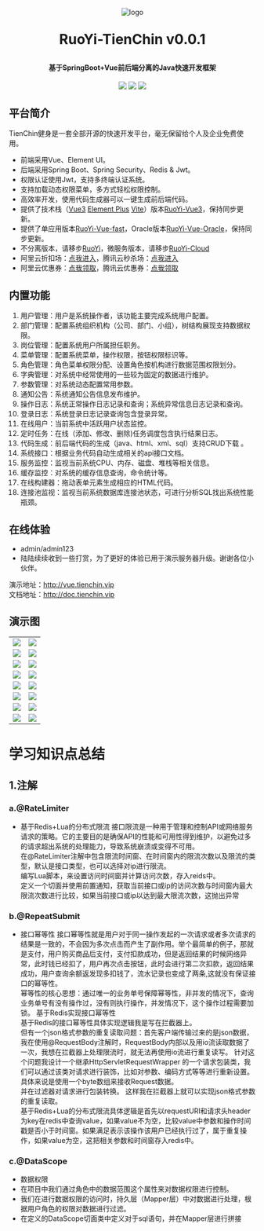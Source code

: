<p align="center">
	<img alt="logo" src="https://oscimg.oschina.net/oscnet/up-d3d0a9303e11d522a06cd263f3079027715.png">
</p>
<h1 align="center" style="margin: 30px 0 30px; font-weight: bold;">RuoYi-TienChin v0.0.1</h1>
<h4 align="center">基于SpringBoot+Vue前后端分离的Java快速开发框架</h4>
<p align="center">
	<a href="https://gitee.com/y_project/RuoYi-Vue/stargazers"><img src="https://gitee.com/y_project/RuoYi-Vue/badge/star.svg?theme=dark"></a>
	<a href="https://gitee.com/y_project/RuoYi-Vue"><img src="https://img.shields.io/badge/RuoYi-v3.8.8-brightgreen.svg"></a>
	<a href="https://gitee.com/y_project/RuoYi-Vue/blob/master/LICENSE"><img src="https://img.shields.io/github/license/mashape/apistatus.svg"></a>
</p>

## 平台简介

TienChin健身是一套全部开源的快速开发平台，毫无保留给个人及企业免费使用。

* 前端采用Vue、Element UI。
* 后端采用Spring Boot、Spring Security、Redis & Jwt。
* 权限认证使用Jwt，支持多终端认证系统。
* 支持加载动态权限菜单，多方式轻松权限控制。
* 高效率开发，使用代码生成器可以一键生成前后端代码。
* 提供了技术栈（[Vue3](https://v3.cn.vuejs.org) [Element Plus](https://element-plus.org/zh-CN) [Vite](https://cn.vitejs.dev)）版本[RuoYi-Vue3](https://github.com/yangzongzhuan/RuoYi-Vue3)，保持同步更新。
* 提供了单应用版本[RuoYi-Vue-fast](https://github.com/yangzongzhuan/RuoYi-Vue-fast)，Oracle版本[RuoYi-Vue-Oracle](https://github.com/yangzongzhuan/RuoYi-Vue-Oracle)，保持同步更新。
* 不分离版本，请移步[RuoYi](https://gitee.com/y_project/RuoYi)，微服务版本，请移步[RuoYi-Cloud](https://gitee.com/y_project/RuoYi-Cloud)
* 阿里云折扣场：[点我进入](http://aly.tienchin.vip)，腾讯云秒杀场：[点我进入](http://txy.tienchin.vip)&nbsp;&nbsp;
* 阿里云优惠券：[点我领取](https://www.aliyun.com/minisite/goods?userCode=brki8iof&share_source=copy_link)，腾讯云优惠券：[点我领取](https://cloud.tencent.com/redirect.php?redirect=1025&cps_key=198c8df2ed259157187173bc7f4f32fd&from=console)&nbsp;&nbsp;

## 内置功能

1.  用户管理：用户是系统操作者，该功能主要完成系统用户配置。
2.  部门管理：配置系统组织机构（公司、部门、小组），树结构展现支持数据权限。
3.  岗位管理：配置系统用户所属担任职务。
4.  菜单管理：配置系统菜单，操作权限，按钮权限标识等。
5.  角色管理：角色菜单权限分配、设置角色按机构进行数据范围权限划分。
6.  字典管理：对系统中经常使用的一些较为固定的数据进行维护。
7.  参数管理：对系统动态配置常用参数。
8.  通知公告：系统通知公告信息发布维护。
9.  操作日志：系统正常操作日志记录和查询；系统异常信息日志记录和查询。
10. 登录日志：系统登录日志记录查询包含登录异常。
11. 在线用户：当前系统中活跃用户状态监控。
12. 定时任务：在线（添加、修改、删除)任务调度包含执行结果日志。
13. 代码生成：前后端代码的生成（java、html、xml、sql）支持CRUD下载 。
14. 系统接口：根据业务代码自动生成相关的api接口文档。
15. 服务监控：监视当前系统CPU、内存、磁盘、堆栈等相关信息。
16. 缓存监控：对系统的缓存信息查询，命令统计等。
17. 在线构建器：拖动表单元素生成相应的HTML代码。
18. 连接池监视：监视当前系统数据库连接池状态，可进行分析SQL找出系统性能瓶颈。

## 在线体验

- admin/admin123  
- 陆陆续续收到一些打赏，为了更好的体验已用于演示服务器升级。谢谢各位小伙伴。

演示地址：http://vue.tienchin.vip  
文档地址：http://doc.tienchin.vip

## 演示图

<table>
    <tr>
        <td><img src="https://oscimg.oschina.net/oscnet/cd1f90be5f2684f4560c9519c0f2a232ee8.jpg"/></td>
        <td><img src="https://oscimg.oschina.net/oscnet/1cbcf0e6f257c7d3a063c0e3f2ff989e4b3.jpg"/></td>
    </tr>
    <tr>
        <td><img src="https://oscimg.oschina.net/oscnet/up-8074972883b5ba0622e13246738ebba237a.png"/></td>
        <td><img src="https://oscimg.oschina.net/oscnet/up-9f88719cdfca9af2e58b352a20e23d43b12.png"/></td>
    </tr>
    <tr>
        <td><img src="https://oscimg.oschina.net/oscnet/up-39bf2584ec3a529b0d5a3b70d15c9b37646.png"/></td>
        <td><img src="https://oscimg.oschina.net/oscnet/up-936ec82d1f4872e1bc980927654b6007307.png"/></td>
    </tr>
	<tr>
        <td><img src="https://oscimg.oschina.net/oscnet/up-b2d62ceb95d2dd9b3fbe157bb70d26001e9.png"/></td>
        <td><img src="https://oscimg.oschina.net/oscnet/up-d67451d308b7a79ad6819723396f7c3d77a.png"/></td>
    </tr>	 
    <tr>
        <td><img src="https://oscimg.oschina.net/oscnet/5e8c387724954459291aafd5eb52b456f53.jpg"/></td>
        <td><img src="https://oscimg.oschina.net/oscnet/644e78da53c2e92a95dfda4f76e6d117c4b.jpg"/></td>
    </tr>
	<tr>
        <td><img src="https://oscimg.oschina.net/oscnet/up-8370a0d02977eebf6dbf854c8450293c937.png"/></td>
        <td><img src="https://oscimg.oschina.net/oscnet/up-49003ed83f60f633e7153609a53a2b644f7.png"/></td>
    </tr>
	<tr>
        <td><img src="https://oscimg.oschina.net/oscnet/up-d4fe726319ece268d4746602c39cffc0621.png"/></td>
        <td><img src="https://oscimg.oschina.net/oscnet/up-c195234bbcd30be6927f037a6755e6ab69c.png"/></td>
    </tr>
    <tr>
        <td><img src="https://oscimg.oschina.net/oscnet/b6115bc8c31de52951982e509930b20684a.jpg"/></td>
        <td><img src="https://oscimg.oschina.net/oscnet/up-5e4daac0bb59612c5038448acbcef235e3a.png"/></td>
    </tr>
</table>

# 学习知识点总结
## 1.注解
### a.@RateLimiter
* 基于Redis+Lua的分布式限流
接口限流是一种用于管理和控制API或网络服务请求的策略。它的主要目的是确保API的性能和可用性得到维护，以避免过多的请求超出系统的处理能力，导致系统崩溃或变得不可用。<br>
在@RateLimiter注解中包含限流时间窗、在时间窗内的限流次数以及限流的类型，默认是接口类型，也可以选择对ip进行限流。<br>
编写Lua脚本，来设置访问时间窗并计算访问次数，存入reids中。<br>
定义一个切面并使用前置通知，获取当前接口或ip的访问次数与时间窗内最大限流次数进行比较，如果当前接口或ip以达到最大限流次数，这抛出异常<br>
### b.@RepeatSubmit
* 接口幂等性
接口幂等性就是用户对于同一操作发起的一次请求或者多次请求的结果是一致的，不会因为多次点击而产生了副作用。举个最简单的例子，那就是支付，用户购买商品后支付，支付扣款成功，但是返回结果的时候网络异常，此时钱已经扣了，用户再次点击按钮，此时会进行第二次扣款，返回结果成功，用户查询余额返发现多扣钱了，流水记录也变成了两条,这就没有保证接口的幂等性。<br>
幂等性的核心思想：通过唯一的业务单号保障幂等性，非并发的情况下，查询业务单号有没有操作过，没有则执行操作，并发情况下，这个操作过程需要加锁。
基于Redis实现接口幂等性 <br>
基于Redis的接口幂等性具体实现逻辑我是写在拦截器上。 <br>
但有一个json格式参数的重复读取问题：首先客户端传输过来的是json数据，我在使用@RequestBody注解时，RequestBody内部以及用io流读取数据了一次，我想在拦截器上处理限流时，就无法再使用io流进行重复读写。
针对这个问题我设计一个继承HttpServletRequestWrapper 的一个请求包装类，我们可以通过该类对请求进行装饰，比如对参数、编码方式等等进行重新设置。具体来说是使用一个byte数组来接收Request数据。 <br>
并在过滤器对请求进行包装转换。
这样我在拦截器上就可以实现json格式参数的重复读取。<br>
基于Redis+Lua的分布式限流具体逻辑是首先以requestURI和请求头header为key在redis中查询value，如果value不为空，比较value中参数和操作时间戳是否小于时间窗。如果满足表示该操作该用户已经执行过了，属于重复操作，如果value为空，这把相关参数和时间窗存入redis中。
### c.@DataScope
* 数据权限
* 在项目中我们通过角色中的数据范围这个属性来对数据权限进行控制。
* 我们在进行数据权限的访问时，持久层（Mapper层）中对数据进行处理，根据用户角色的权限对数据进行过滤。
* 在定义的DataScope切面类中定义对于sql语句，并在Mapper层进行拼接
